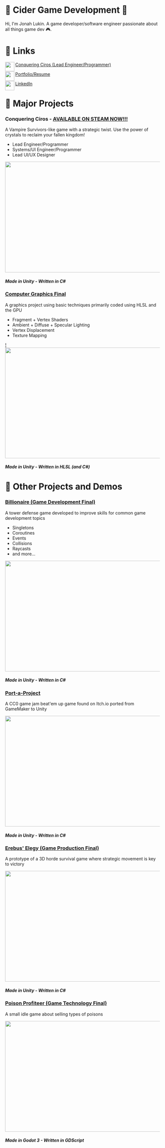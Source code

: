 # 🍎 Cider Game Development 🍎

Hi, I'm Jonah Lukin. A game developer/software engineer passionate about all things game dev 🎮.

# 🔑 Links

[<img align=left width=30px src="https://upload.wikimedia.org/wikipedia/commons/thumb/8/83/Steam_icon_logo.svg/512px-Steam_icon_logo.svg.png">Conquering Ciros (Lead Engineer/Programmer)](https://store.steampowered.com/app/2818530/Conquering_Ciros/)

[<img align=left width=30px src="https://images.emojiterra.com/microsoft/fluent-emoji/512px/1f525_flat.png">Portfolio/Resume](https://www.jonahlukin.com)

[<img align=left width=30px src="https://cdn-icons-png.flaticon.com/512/174/174857.png"/>LinkedIn](https://www.linkedin.com/in/jonah-lukin/) 

# 🌟 Major Projects

### Conquering Ciros - [AVAILABLE ON STEAM NOW!!!](https://store.steampowered.com/app/2818530/Conquering_Ciros/)
A Vampire Survivors-like game with a strategic twist. Use the power of crystals to reclaim your fallen kingdom!

- Lead Engineer/Programmer
- Systems/UI Engineer/Programmer
- Lead UI/UX Designer

<img width=640px height=360px src="" /> 

##### Made in Unity - Written in C#

### [Computer Graphics Final](https://github.com/jblukin/Computer-Graphics-Final)
A graphics project using basic techniques primarily coded using HLSL and the GPU

- Fragment + Vertex Shaders
- Ambient + Diffuse + Specular Lighting
- Vertex Displacement
- Texture Mapping

[!<img width=640px height=360px src="" />](https://github.com/jblukin/Computer-Graphics-Final)

##### Made in Unity - Written in HLSL (and C#)


# 🧩 Other Projects and Demos

### [Billionaire (Game Development Final)](https://github.com/jblukin/B453-LectureProject)
A tower defense game developed to improve skills for common game development topics

- Singletons
- Coroutines
- Events
- Collisions
- Raycasts
- and more...

<img width=640px height=360px src="" /> 

##### Made in Unity - Written in C#

### [Port-a-Project](https://github.com/jblukin/Port-a-Project-B453/tree/main)
A CC0 game jam beat'em up game found on Itch.io ported from GameMaker to Unity <br />

<img width=640px height=360px src="" /> 

##### Made in Unity - Written in C#

### [Erebus' Elegy (Game Production Final)](https://github.com/jblukin/ErebusElegy)
A prototype of a 3D horde survival game where strategic movement is key to victory <br />

<img width=640px height=360px src="" /> 

##### Made in Unity - Written in C#

### [Poison Profiteer (Game Technology Final)](https://github.com/jblukin/C220-Final-Project-Poison)
A small idle game about selling types of poisons <br />

<img width=640px height=360px src="" /> 

##### Made in Godot 3 - Written in GDScript

<!--
**jblukin/jblukin** is a ✨ _special_ ✨ repository because its `README.md` (this file) appears on your GitHub profile.
-->
